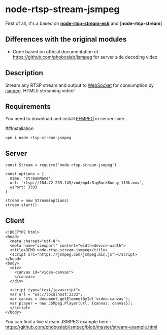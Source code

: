 # node-rtsp-stream-jsmpeg

First of all, it's a based on  [**node-rtsp-stream-es6**](https://github.com/Wifsimster/node-rtsp-stream-es6) and [**node-rtsp-stream**]

## Differences with the original modules

- Code based on official documentation of https://github.com/phoboslab/jsmpeg for server side decoding video

## Description

Stream any RTSP stream and output to [WebSocket](https://github.com/websockets/ws) for consumption by [jsmpeg](https://github.com/phoboslab/jsmpeg).
HTML5 streaming video!

## Requirements

You need to download and install [FFMPEG](https://ffmpeg.org/download.html) in server-side.

##Installation

```
npm i node-rtsp-stream-jsmpeg
```

## Server

```
const Stream = require('node-rtsp-stream-jsmpeg')

const options = {
  name: 'streamName',
  url: 'rtsp://184.72.239.149/vod/mp4:BigBuckBunny_115k.mov',
  wsPort: 3333
}

stream = new Stream(options)
stream.start()
```


## Client

```
<!DOCTYPE html>
<head>
  <meta charset="utf-8">
  <meta name="viewport" content="width=device-width">
  <title>DEMO node-rtsp-stream-jsmpeg</title>
  <script src="https://jsmpeg.com/jsmpeg.min.js"></script>
</head>
<body>
  <div>
    <canvas id="video-canvas">
    </canvas>
  </div>

  <script type="text/javascript">
  var url = "ws://localhost:3333";
  var canvas = document.getElementById('video-canvas');
  var player = new JSMpeg.Player(url, {canvas: canvas});
  </script>
</body>
```

You can find a live stream JSMPEG example here : https://github.com/phoboslab/jsmpeg/blob/master/stream-example.html
